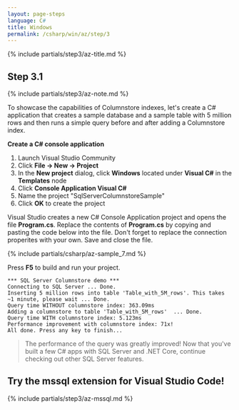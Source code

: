 ```yaml
---
layout: page-steps
language: C#
title: Windows
permalink: /csharp/win/az/step/3
---
```


{% include partials/step3/az-title.md %}

## Step 3.1

{% include partials/step3/az-note.md %}

To showcase the capabilities of Columnstore indexes, let's create a C# application that creates a sample database and a sample table with 5 million rows and then runs a simple query before and after adding a Columnstore index.

**Create a C# console application**
1. Launch Visual Studio Community
1. Click **File -> New -> Project**
1. In the **New project** dialog, click **Windows** located under **Visual C#** in the **Templates** node
1. Click **Console Application Visual C#**
1. Name the project "SqlServerColumnstoreSample"
1. Click **OK** to create the project

Visual Studio creates a new C# Console Application project and opens the file **Program.cs**. Replace the contents of **Program.cs** by copying and pasting the code below into the file. Don't forget to replace the connection properites with your own. Save and close the file.

{% include partials/csharp/az-sample_7.md %}

Press **F5** to build and run your project.

```results
*** SQL Server Columnstore demo ***
Connecting to SQL Server ... Done.
Inserting 5 million rows into table 'Table_with_5M_rows'. This takes ~1 minute, please wait ... Done.
Query time WITHOUT columnstore index: 363.09ms
Adding a columnstore to table 'Table_with_5M_rows'  ... Done.
Query time WITH columnstore index: 5.123ms
Performance improvement with columnstore index: 71x!
All done. Press any key to finish...
```

> The performance of the query was greatly improved!
Now that you've built a few C# apps with SQL Server and .NET Core, continue checking out other SQL Server features.

## Try the mssql extension for Visual Studio Code!

{% include partials/step3/az-mssql.md %}
